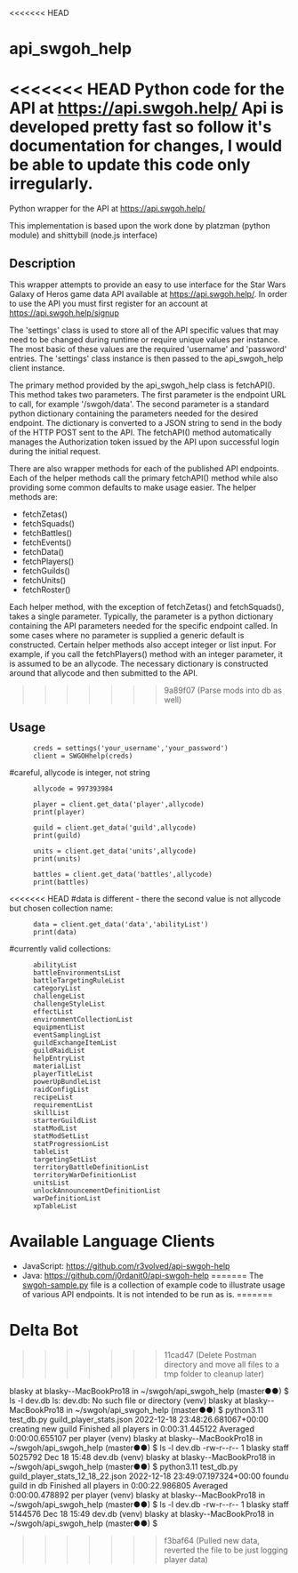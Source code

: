 <<<<<<< HEAD
# api_swgoh_help
<<<<<<< HEAD
Python code for the API at https://api.swgoh.help/
Api is developed pretty fast so follow it's documentation for changes, I would be able to update this code only irregularly.
=======
Python wrapper for the API at https://api.swgoh.help/

This implementation is based upon the work done by platzman (python module) and
shittybill (node.js interface)

## Description

This wrapper attempts to provide an easy to use interface for the Star Wars Galaxy
of Heros game data API available at https://api.swgoh.help/. In order to use the API
you must first register for an account at https://api.swgoh.help/signup

The 'settings' class is used to store all of the API specific values that may need
to be changed during runtime or require unique values per instance. The most basic
of these values are the required 'username' and 'password' entries. The 'settings'
class instance is then passed to the api_swgoh_help client instance.

The primary method provided by the api_swgoh_help class is fetchAPI(). This method
takes two parameters. The first parameter is the endpoint URL to call, for example
'/swgoh/data'. The second parameter is a standard python dictionary containing the
parameters needed for the desired endpoint. The dictionary is converted to a JSON
string to send in the body of the HTTP POST sent to the API. The fetchAPI() method
automatically manages the Authorization token issued by the API upon successful
login during the initial request.

There are also wrapper methods for each of the published API endpoints. Each of
the helper methods call the primary fetchAPI() method while also providing some
common defaults to make usage easier. The helper methods are:

- fetchZetas()
- fetchSquads()
- fetchBattles()
- fetchEvents()
- fetchData()
- fetchPlayers()
- fetchGuilds()
- fetchUnits()
- fetchRoster()

Each helper method, with the exception of fetchZetas() and fetchSquads(), takes a single
parameter. Typically, the parameter is a python dictionary containing the API parameters
needed for the specific endpoint called. In some cases where no parameter is supplied
a generic default is constructed. Certain helper methods also accept integer or list
input. For example, if you call the fetchPlayers() method with an integer parameter,
it is assumed to be an allycode. The necessary dictionary is constructed around that
allycode and then submitted to the API.
>>>>>>> 9a89f07 (Parse mods into db as well)

## Usage

          creds = settings('your_username','your_password')
          client = SWGOHhelp(creds)

#careful, allycode is integer, not string
          
          allycode = 997393984

          player = client.get_data('player',allycode)
          print(player)

          guild = client.get_data('guild',allycode)
          print(guild)

          units = client.get_data('units',allycode)
          print(units)

          battles = client.get_data('battles',allycode)
          print(battles)

<<<<<<< HEAD
#data is different - there the second value is not allycode but chosen collection name:
          
          data = client.get_data('data','abilityList')
          print(data)

#currently valid collections:
          
          abilityList
          battleEnvironmentsList
          battleTargetingRuleList
          categoryList
          challengeList
          challengeStyleList
          effectList
          environmentCollectionList
          equipmentList
          eventSamplingList
          guildExchangeItemList
          guildRaidList
          helpEntryList
          materialList
          playerTitleList
          powerUpBundleList
          raidConfigList
          recipeList
          requirementList
          skillList
          starterGuildList
          statModList
          statModSetList
          statProgressionList
          tableList
          targetingSetList
          territoryBattleDefinitionList
          territoryWarDefinitionList
          unitsList
          unlockAnnouncementDefinitionList
          warDefinitionList
          xpTableList

# Available Language Clients

* JavaScript: https://github.com/r3volved/api-swgoh-help
* Java: https://github.com/j0rdanit0/api-swgoh-help
=======
The [swgoh-sample.py](examples/swgoh-example.py) file is a collection of example code to illustrate
usage of various API endpoints. It is not intended to be run as is.
=======
# Delta Bot
>>>>>>> 11cad47 (Delete Postman directory and move all files to a tmp folder to cleanup later)


blasky at blasky--MacBookPro18 in ~/swgoh/api_swgoh_help (master●●)
$ ls -l dev.db
ls: dev.db: No such file or directory
(venv)
blasky at blasky--MacBookPro18 in ~/swgoh/api_swgoh_help (master●●)
$ python3.11 test_db.py guild_player_stats.json
2022-12-18 23:48:26.681067+00:00
creating new guild
Finished all players in 0:00:31.445122
Averaged 0:00:00.655107 per player
(venv)
blasky at blasky--MacBookPro18 in ~/swgoh/api_swgoh_help (master●●)
$ ls -l dev.db
-rw-r--r--  1 blasky  staff  5025792 Dec 18 15:48 dev.db
(venv)
blasky at blasky--MacBookPro18 in ~/swgoh/api_swgoh_help (master●●)
$ python3.11 test_db.py guild_player_stats_12_18_22.json
2022-12-18 23:49:07.197324+00:00
foundu guild in db
Finished all players in 0:00:22.986805
Averaged 0:00:00.478892 per player
(venv)
blasky at blasky--MacBookPro18 in ~/swgoh/api_swgoh_help (master●●)
$ ls -l dev.db
-rw-r--r--  1 blasky  staff  5144576 Dec 18 15:49 dev.db
(venv)
blasky at blasky--MacBookPro18 in ~/swgoh/api_swgoh_help (master●●)
$
>>>>>>> f3baf64 (Pulled new data, reverted the file to be just logging player data)
